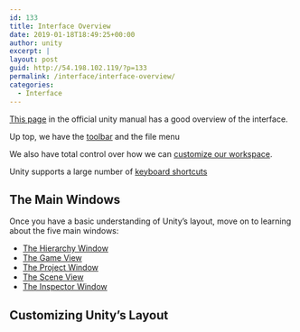 ```yaml
---
id: 133
title: Interface Overview
date: 2019-01-18T18:49:25+00:00
author: unity
excerpt: |
layout: post
guid: http://54.198.102.119/?p=133
permalink: /interface/interface-overview/
categories:
  - Interface
---
```

 

[This page](https://docs.unity3d.com/Manual/LearningtheInterface.html) in the official unity manual has a good overview of the interface.

Up top, we have the [toolbar](https://docs.unity3d.com/Manual/Toolbar.html) and the file menu

We also have total control over how we can [customize our workspace](https://docs.unity3d.com/Manual/CustomizingYourWorkspace.html).

Unity supports a large number of [keyboard shortcuts](https://docs.unity3d.com/Manual/UnityHotkeys.html)<figure class="wp-block-embed-youtube wp-block-embed is-type-video is-provider-youtube wp-embed-aspect-16-9 wp-has-aspect-ratio">

<div class="wp-block-embed__wrapper">
</div></figure> 

## The Main Windows

Once you have a basic understanding of Unity&#8217;s layout, move on to learning about the five main windows:

<ul class="lcp_catlist" id="lcp_instance_0">
  <li >
    <a href="http://unity.hdyar.com/interface/the-hierarchy-window/" title="The Hierarchy Window">The Hierarchy Window</a>
  </li>
  <li >
    <a href="http://unity.hdyar.com/interface/the-game-view/" title="The Game View">The Game View</a>
  </li>
  <li >
    <a href="http://unity.hdyar.com/interface/the-project-window/" title="The Project Window">The Project Window</a>
  </li>
  <li >
    <a href="http://unity.hdyar.com/interface/the-scene-view/" title="The Scene View">The Scene View</a>
  </li>
  <li >
    <a href="http://unity.hdyar.com/interface/the-inspector/" title="The Inspector Window">The Inspector Window</a>
  </li>
</ul>

## Customizing Unity&#8217;s Layout<figure class="wp-block-embed-youtube wp-block-embed is-type-video is-provider-youtube wp-embed-aspect-16-9 wp-has-aspect-ratio">

<div class="wp-block-embed__wrapper">
</div></figure>